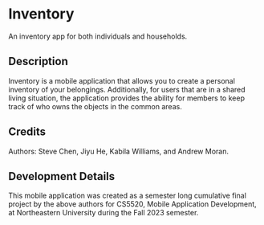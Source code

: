 # Inventory
An inventory app for both individuals and households.

## Description

Inventory is a mobile application that allows you to create a personal inventory of your belongings. Additionally, for users that are in a shared living situation, the application provides the ability for members to keep track of who owns the objects in the common areas.

## Credits  

Authors: Steve Chen, Jiyu He, Kabila Williams, and Andrew Moran.

## Development Details  

This mobile application was created as a semester long cumulative final project by the above authors for CS5520, Mobile Application Development, at Northeastern University during the Fall 2023 semester.